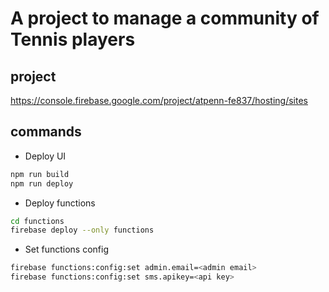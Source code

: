 # A project to manage a community of Tennis players

## project
https://console.firebase.google.com/project/atpenn-fe837/hosting/sites


## commands
- Deploy UI
```bash
npm run build
npm run deploy
```

- Deploy functions
```bash
cd functions 
firebase deploy --only functions
```

- Set functions config
```bash
firebase functions:config:set admin.email=<admin email>
firebase functions:config:set sms.apikey=<api key>
```

